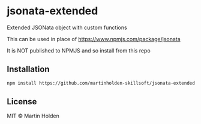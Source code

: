 # jsonata-extended
Extended JSONata object with custom functions

This can be used in place of https://www.npmjs.com/package/jsonata

It is NOT published to NPMJS and so install from this repo

## Installation
```bash
npm install https://github.com/martinholden-skillsoft/jsonata-extended
```

## License

MIT © Martin Holden
